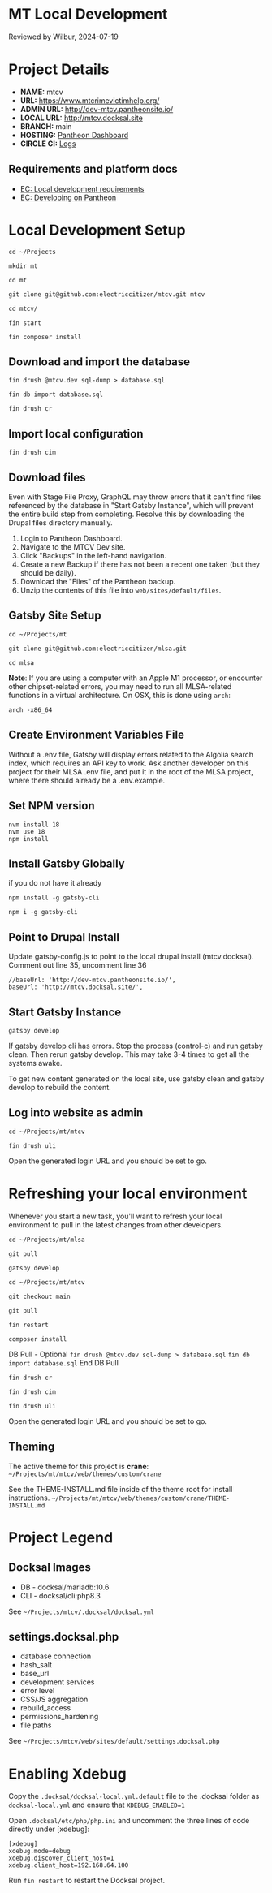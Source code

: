 MT Local Development
====================
Reviewed by Wilbur, 2024-07-19

# Project Details

- **NAME:**  mtcv
- **URL:** https://www.mtcrimevictimhelp.org/
- **ADMIN URL:** http://dev-mtcv.pantheonsite.io/
- **LOCAL URL:** http://mtcv.docksal.site
- **BRANCH:** main
- **HOSTING:** [Pantheon Dashboard](https://dashboard.pantheon.io/sites/ad79477c-5d06-4234-b6b8-582ebeee0e5c)
- **CIRCLE CI:** [Logs](https://app.circleci.com/pipelines/github/electriccitizen/mtcv)

## Requirements and platform docs

- [EC: Local development requirements](https://docs.google.com/document/d/1_yeISu5bW5637TCeXByi82LUUfD1jeeSDHh5IeiPz4o/edit?usp=sharing)
- [EC: Developing on Pantheon](https://docs.google.com/document/d/1oTBHep57WENbf8PnM4LSn2Zx6x5EKA1rSYDEMvBEsUY/edit)

# Local Development Setup

`cd ~/Projects`

`mkdir mt`

`cd mt`

`git clone git@github.com:electriccitizen/mtcv.git mtcv`

`cd mtcv/`

`fin start`

`fin composer install`

## Download and import the database

`fin drush @mtcv.dev sql-dump > database.sql`

`fin db import database.sql`

`fin drush cr`

## Import local configuration

`fin drush cim`

## Download files
Even with Stage File Proxy, GraphQL may throw errors that it can't find files referenced by the database in "Start Gatsby Instance", which will prevent the entire build step from completing. Resolve this by downloading the Drupal files directory manually.

1. Login to Pantheon Dashboard.
2. Navigate to the MTCV Dev site.
3. Click "Backups" in the left-hand navigation.
4. Create a new Backup if there has not been a recent one taken (but they
should be daily).
5. Download the "Files" of the Pantheon backup.
6. Unzip the contents of this file into `web/sites/default/files`.

## Gatsby Site Setup

`cd ~/Projects/mt`

`git clone git@github.com:electriccitizen/mlsa.git`

`cd mlsa`

**Note**: If you are using a computer with an Apple M1 processor, or encounter other chipset-related errors, you may need to run all MLSA-related functions in a virtual architecture. On OSX, this is done using `arch`:

`arch -x86_64`

## Create Environment Variables File
Without a .env file, Gatsby will display errors related to the Algolia search index, which requires an API key to work. Ask another developer on this project for their MLSA .env file, and put it in the root of the MLSA project, where there should already be a .env.example.

## Set NPM version
```
nvm install 18
nvm use 18
npm install
```
## Install Gatsby Globally
if you do not have it already

`npm install -g gatsby-cli`

`npm i -g gatsby-cli`

## Point to Drupal Install
Update gatsby-config.js to point to the local drupal install (mtcv.docksal).
Comment out line 35, uncomment line 36
```
//baseUrl: 'http://dev-mtcv.pantheonsite.io/',
baseUrl: 'http://mtcv.docksal.site/',
```

## Start Gatsby Instance

`gatsby develop`

If gatsby develop cli has errors. Stop the process (control-c) and run gatsby clean. Then rerun gatsby develop. This may take 3-4 times to get all the systems awake.

To get new content generated on the local site, use gatsby clean and gatsby develop to rebuild the content.

## Log into website as admin

`cd ~/Projects/mt/mtcv`

`fin drush uli`

Open the generated login URL and you should be set to go.

# Refreshing your local environment

Whenever you start a new task, you'll want to refresh your local environment to pull in the latest changes from other developers.

`cd ~/Projects/mt/mlsa`

`git pull`

`gatsby develop`

`cd ~/Projects/mt/mtcv`

`git checkout main`

`git pull`

`fin restart`

`composer install`

DB Pull - Optional
`fin drush @mtcv.dev sql-dump > database.sql`
`fin db import database.sql`
End DB Pull

`fin drush cr`

`fin drush cim`

`fin drush uli`

Open the generated login URL and you should be set to go.

## Theming
The active theme for this project is **crane**:
`~/Projects/mt/mtcv/web/themes/custom/crane`

See the THEME-INSTALL.md file inside of the theme root for install instructions.
`~/Projects/mt/mtcv/web/themes/custom/crane/THEME-INSTALL.md`

# Project Legend
## Docksal Images
- DB - docksal/mariadb:10.6
- CLI - docksal/cli:php8.3

See `~/Projects/mtcv/.docksal/docksal.yml`

## settings.docksal.php
- database connection
- hash_salt
- base_url
- development services
- error level
- CSS/JS aggregation
- rebuild_access
- permissions_hardening
- file paths

See `~/Projects/mtcv/web/sites/default/settings.docksal.php`

# Enabling Xdebug

Copy the `.docksal/docksal-local.yml.default` file to the .docksal folder as `docksal-local.yml` and ensure that `XDEBUG_ENABLED=1`

Open `.docksal/etc/php/php.ini` and uncomment the three lines of code directly under [xdebug]:

```
[xdebug]
xdebug.mode=debug
xdebug.discover_client_host=1
xdebug.client_host=192.168.64.100
```

Run `fin restart` to restart the Docksal project.
